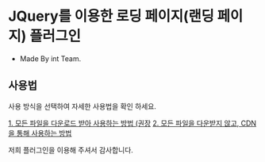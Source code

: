 # JQuery를 이용한 로딩 페이지(랜딩 페이지) 플러그인
+ Made By int Team.

## 사용법
사용 방식을 선택하여 자세한 사용법을 확인 하세요.

[1. 모든 파일을 다운로드 받아 사용하는 방법 (권장](README_DOWNLOAD.md)
[2. 모든 파일을 다운받지 않고, CDN을 통해 사용하는 방법](README_CDN.md)

저희 플러그인을 이용해 주셔서 감사합니다.
